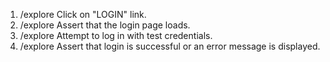 1. /explore Click on "LOGIN" link.
2. /explore Assert that the login page loads.
3. /explore Attempt to log in with test credentials.
4. /explore Assert that login is successful or an error message is displayed.